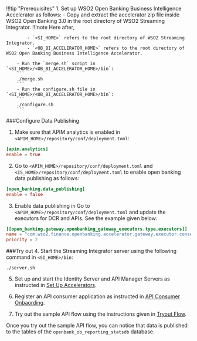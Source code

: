 !!!tip "Prerequisites"
    1. Set up WSO2 Open Banking Business Intelligence Accelerator as follows:
        - Copy and extract the accelerator zip file inside WSO2 Open Banking 3.0 in the root directory of WSO2 Streaming 
        Integrator.
        !!!note
            Here after,
            
            - `<SI_HOME>` refers to the root directory of WSO2 Streaming Integrator.
            - `<OB_BI_ACCELERATOR_HOME>` refers to the root directory of WSO2 Open Banking Business Intelligence Accelerator.

        - Run the `merge.sh` script in `<SI_HOME>/<OB_BI_ACCELERATOR_HOME>/bin`:
        ```
        ./merge.sh
        ```
        - Run the configure.sh file in `<SI_HOME>/<OB_BI_ACCELERATOR_HOME>/bin`:
        ```
        ./configure.sh
        ```

###Configure Data Publishing
1. Make sure that APIM analytics is enabled in `<APIM_HOME>/repository/conf/deployment.toml`:
```toml
[apim.analytics]
enable = true
```
2. Go to `<APIM_HOME>/repository/conf/deployment.toml` and `<IS_HOME>/repository/conf/deployment.toml` to enable open banking data 
publishing as follows:
```toml
[open_banking.data_publishing]
enable = false
```
3. Enable data publishing in Go to `<APIM_HOME>/repository/conf/deployment.toml` and update the executors for DCR and APIs. See the  example given 
below:
```toml
[[open_banking.gateway.openbanking_gateway_executors.type.executors]]
name = "com.wso2.finance.openbanking.accelerator.gateway.executor.consent.ConsentEnforcementExecutor"
priority = 2

```

###Try out
4. Start the Streaming Integrator server using the following command in `<SI_HOME>/bin`:
```
./server.sh
```
5. Set up and start the Identity Server and API Manager Servers as instructed in [Set Up Accelerators](https://ob.docs.wso2.com/en/latest/get-started/set-up-accelerators/).

5. Register an API consumer application as instructed  in [API Consumer Onbaording](https://ob.docs.wso2.com/en/latest/get-started/api-consumer-onboarding/). 

6. Try out the sample API flow using the instructions given in [Tryout Flow](https://ob.docs.wso2.com/en/latest/get-started/try-out-flow/).

Once you try out the sample API flow, you can notice that data is published to the tables of the `openbank_ob_reporting_statsdb` 
database. 